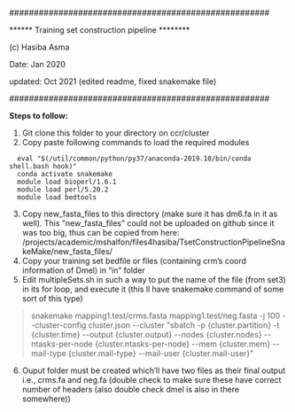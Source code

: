 
#####################################################

****** Training set construction pipeline ********

(c) Hasiba Asma

Date: Jan 2020

updated: Oct 2021 (edited readme, fixed snakemake file)

#####################################################


**Steps to follow:**
1.	Git clone this folder to your directory on ccr/cluster
2.	Copy paste following commands to load the required modules
```
  eval "$(/util/common/python/py37/anaconda-2019.10/bin/conda shell.bash hook)"
  conda activate snakemake
  module load bioperl/1.6.1
  module load perl/5.20.2
  module load bedtools
```
3.	Copy new_fasta_files to this directory (make sure it has dm6.fa in it as well). This "new_fasta_files" could not be uploaded on github since it was too big, thus can be copied from here: /projects/academic/mshalfon/files4hasiba/TsetConstructionPipelineSnakeMake/new_fasta_files/
4.	Copy your training set bedfile or files (containing crm’s coord information of Dmel) in “in” folder
5.	Edit multipleSets.sh in such a way to put the name of the file (from set3) in its for loop, and execute it (this ll have snakemake command of some sort of this type)
>  snakemake mapping1.test/crms.fasta mapping1.test/neg.fasta -j 100 --cluster-config cluster.json --cluster "sbatch -p {cluster.partition} -t {cluster.time} --output {cluster.output} --nodes {cluster.nodes} --ntasks-per-node {cluster.ntasks-per-node} --mem {cluster.mem} --mail-type {cluster.mail-type} --mail-user {cluster.mail-user}"

6.	Ouput folder must be created which’ll have two files as their final output i.e., crms.fa and neg.fa (double check to make sure these have correct number of headers (also double check dmel is also in there somewhere))



